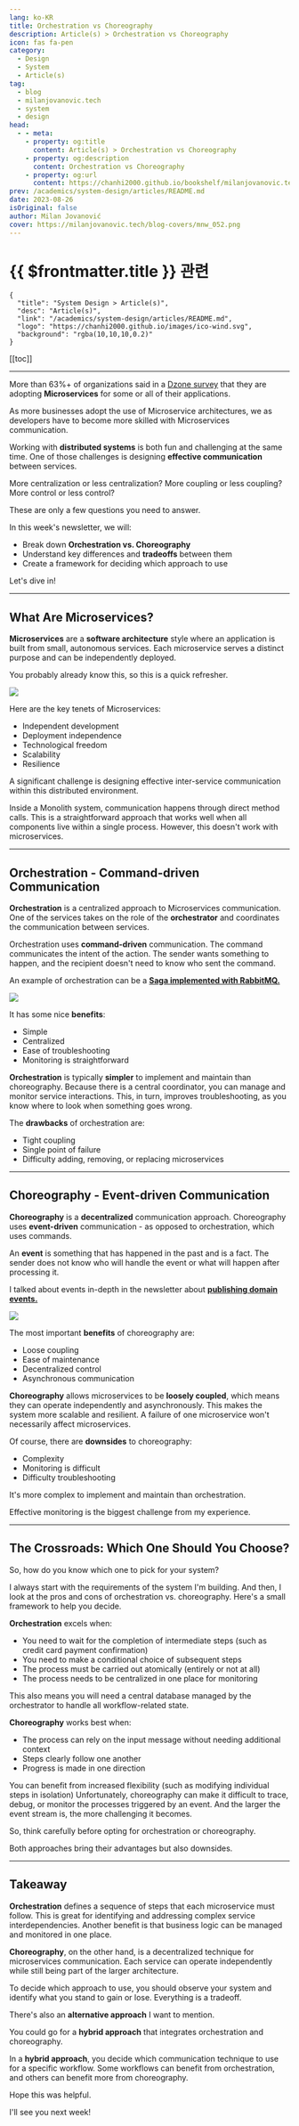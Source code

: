```yaml
---
lang: ko-KR
title: Orchestration vs Choreography
description: Article(s) > Orchestration vs Choreography
icon: fas fa-pen
category: 
  - Design
  - System
  - Article(s)
tag: 
  - blog
  - milanjovanovic.tech
  - system
  - design
head:
  - - meta:
    - property: og:title
      content: Article(s) > Orchestration vs Choreography
    - property: og:description
      content: Orchestration vs Choreography
    - property: og:url
      content: https://chanhi2000.github.io/bookshelf/milanjovanovic.tech/orchestration-vs-choreography.html
prev: /academics/system-design/articles/README.md
date: 2023-08-26
isOriginal: false
author: Milan Jovanović
cover: https://milanjovanovic.tech/blog-covers/mnw_052.png
---
```


# {{ $frontmatter.title }} 관련

```component VPCard
{
  "title": "System Design > Article(s)",
  "desc": "Article(s)",
  "link": "/academics/system-design/articles/README.md",
  "logo": "https://chanhi2000.github.io/images/ico-wind.svg",
  "background": "rgba(10,10,10,0.2)"
}
```

[[toc]]

---

<SiteInfo
  name="Orchestration vs Choreography"
  desc="More than 63%+ of organizations said in a Dzone survey that they are adopting Microservices for some or all of their applications. As more businesses adopt the use of Microservice architectures, we as developers have to become more skilled with Microservices communication. Working with distributed systems is both fun and challenging at the same time. One of those challenges is designing effective communication between services. More centralization or less centralization? More coupling or less coupling? More control or less control? These are only a few questions you need to answer."
  url="https://milanjovanovic.tech/blog/orchestration-vs-choreography/"
  logo="https://milanjovanovic.tech/profile_favicon.png"
  preview="https://milanjovanovic.tech/blog-covers/mnw_052.png?imwidth=1920"/>

More than 63%+ of organizations said in a [<FontIcon icon="fas fa-globe"/>Dzone survey](https://dzone.com/articles/new-research-shows-63-percent-of-enterprises-are-a) that they are adopting **Microservices** for some or all of their applications.

As more businesses adopt the use of Microservice architectures, we as developers have to become more skilled with Microservices communication.

Working with **distributed systems** is both fun and challenging at the same time. One of those challenges is designing **effective communication** between services.

More centralization or less centralization? More coupling or less coupling? More control or less control?

These are only a few questions you need to answer.

In this week's newsletter, we will:

- Break down **Orchestration vs. Choreography**
- Understand key differences and **tradeoffs** between them
- Create a framework for deciding which approach to use

Let's dive in!

---

## What Are Microservices?

**Microservices** are a **software architecture** style where an application is built from small, autonomous services. Each microservice serves a distinct purpose and can be independently deployed.

You probably already know this, so this is a quick refresher.

![](https://milanjovanovic.tech/blogs/mnw_052/microservices_hell.png?imwidth=1920)

Here are the key tenets of Microservices:

- Independent development
- Deployment independence
- Technological freedom
- Scalability
- Resilience

A significant challenge is designing effective inter-service communication within this distributed environment.

Inside a Monolith system, communication happens through direct method calls. This is a straightforward approach that works well when all components live within a single process. However, this doesn't work with microservices.

---

## Orchestration - Command-driven Communication

**Orchestration** is a centralized approach to Microservices communication. One of the services takes on the role of the **orchestrator** and coordinates the communication between services.

Orchestration uses **command-driven** communication. The command communicates the intent of the action. The sender wants something to happen, and the recipient doesn't need to know who sent the command.

An example of orchestration can be a [**Saga implemented with RabbitMQ.**](/milanjovanovic.tech/implementing-the-saga-pattern-with-rebus-and-rabbitmq.md)

![](https://milanjovanovic.tech/blogs/mnw_052/orchestration.png?imwidth=2048)

It has some nice **benefits**:

- Simple
- Centralized
- Ease of troubleshooting
- Monitoring is straightforward

**Orchestration** is typically **simpler** to implement and maintain than choreography. Because there is a central coordinator, you can manage and monitor service interactions. This, in turn, improves troubleshooting, as you know where to look when something goes wrong.

The **drawbacks** of orchestration are:

- Tight coupling
- Single point of failure
- Difficulty adding, removing, or replacing microservices

---

## Choreography - Event-driven Communication

**Choreography** is a **decentralized** communication approach. Choreography uses **event-driven** communication - as opposed to orchestration, which uses commands.

An **event** is something that has happened in the past and is a fact. The sender does not know who will handle the event or what will happen after processing it.

I talked about events in-depth in the newsletter about [**publishing domain events.**](/milanjovanovic.tech/how-to-use-domain-events-to-build-loosely-coupled-systems.md)

![](https://milanjovanovic.tech/blogs/mnw_052/choreography.png?imwidth=2048)

The most important **benefits** of choreography are:

- Loose coupling
- Ease of maintenance
- Decentralized control
- Asynchronous communication

**Choreography** allows microservices to be **loosely coupled**, which means they can operate independently and asynchronously. This makes the system more scalable and resilient. A failure of one microservice won't necessarily affect microservices.

Of course, there are **downsides** to choreography:

- Complexity
- Monitoring is difficult
- Difficulty troubleshooting

It's more complex to implement and maintain than orchestration.

Effective monitoring is the biggest challenge from my experience.

---

## The Crossroads: Which One Should You Choose?

So, how do you know which one to pick for your system?

I always start with the requirements of the system I'm building. And then, I look at the pros and cons of orchestration vs. choreography. Here's a small framework to help you decide.

**Orchestration** excels when:

- You need to wait for the completion of intermediate steps (such as credit card payment confirmation)
- You need to make a conditional choice of subsequent steps
- The process must be carried out atomically (entirely or not at all)
- The process needs to be centralized in one place for monitoring

This also means you will need a central database managed by the orchestrator to handle all workflow-related state.

**Choreography** works best when:

- The process can rely on the input message without needing additional context
- Steps clearly follow one another
- Progress is made in one direction

You can benefit from increased flexibility (such as modifying individual steps in isolation) Unfortunately, choreography can make it difficult to trace, debug, or monitor the processes triggered by an event. And the larger the event stream is, the more challenging it becomes.

So, think carefully before opting for orchestration or choreography.

Both approaches bring their advantages but also downsides.

---

## Takeaway

**Orchestration** defines a sequence of steps that each microservice must follow. This is great for identifying and addressing complex service interdependencies. Another benefit is that business logic can be managed and monitored in one place.

**Choreography**, on the other hand, is a decentralized technique for microservices communication. Each service can operate independently while still being part of the larger architecture.

To decide which approach to use, you should observe your system and identify what you stand to gain or lose. Everything is a tradeoff.

There's also an **alternative approach** I want to mention.

You could go for a **hybrid approach** that integrates orchestration and choreography.

In a **hybrid approach**, you decide which communication technique to use for a specific workflow. Some workflows can benefit from orchestration, and others can benefit more from choreography.

Hope this was helpful.

I'll see you next week!

